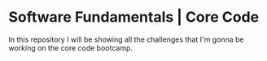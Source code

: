 # Software Fundamentals | Core Code 
In this repository I will be showing all the challenges that I'm gonna be working on the core code bootcamp.
